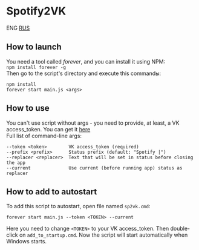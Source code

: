 # Spotify2VK
ENG [RUS](README_RU.md "Русская версия")
## How to launch
You need a tool called _forever_, and you can install it using NPM:   
`npm install forever -g`   
Then go to the script's directory and execute this commandы:   
```
npm install
forever start main.js <args>
```   

## How to use
You can't use script without args - you need to provide, at least, a VK access_token. You can get it [here](https://vkhost.github.io/)   
Full list of command-line args:   
```
--token <token>        VK access_token (required)
--prefix <prefix>      Status prefix (default: "Spotify |")
--replacer <replacer>  Text that will be set in status before closing the app
--current              Use current (before running app) status as replacer
```

## How to add to autostart
To add this script to autostart, open file named `sp2vk.cmd`:
```
forever start main.js --token <TOKEN> --current
```
Here you need to change `<TOKEN>` to your VK access_token. Then double-click on `add_to_startup.cmd`. Now the script will start automatically when Windows starts.
